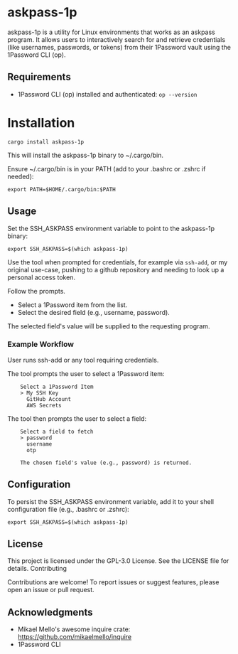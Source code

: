 # askpass-1p

askpass-1p is a utility for Linux environments that works as an askpass program. It allows users to interactively search for and retrieve credentials (like usernames, passwords, or tokens) from their 1Password vault using the 1Password CLI (op).

## Requirements

* 1Password CLI (op) installed and authenticated:
  ```op --version```

# Installation

```cargo install askpass-1p```

This will install the askpass-1p binary to ~/.cargo/bin.

Ensure ~/.cargo/bin is in your PATH (add to your .bashrc or .zshrc if needed):

    export PATH=$HOME/.cargo/bin:$PATH

## Usage

Set the SSH_ASKPASS environment variable to point to the askpass-1p binary:

```export SSH_ASKPASS=$(which askpass-1p)```

Use the tool when prompted for credentials, for example via ```ssh-add```, or my original use-case, pushing to a github repository and needing to look up a personal access token.

Follow the prompts.

*    Select a 1Password item from the list.
*    Select the desired field (e.g., username, password).

The selected field's value will be supplied to the requesting program.

### Example Workflow

User runs ssh-add or any tool requiring credentials.

The tool prompts the user to select a 1Password item:

```
    Select a 1Password Item
    > My SSH Key
      GitHub Account
      AWS Secrets
```

The tool then prompts the user to select a field:
```
    Select a field to fetch
    > password
      username
      otp

    The chosen field's value (e.g., password) is returned.
```
## Configuration

To persist the SSH_ASKPASS environment variable, add it to your shell configuration file (e.g., .bashrc or .zshrc):

```export SSH_ASKPASS=$(which askpass-1p)```

## License

This project is licensed under the GPL-3.0 License. See the LICENSE file for details.
Contributing

Contributions are welcome! To report issues or suggest features, please open an issue or pull request.

## Acknowledgments

* Mikael Mello's awesome inquire crate: https://github.com/mikaelmello/inquire
* 1Password CLI

